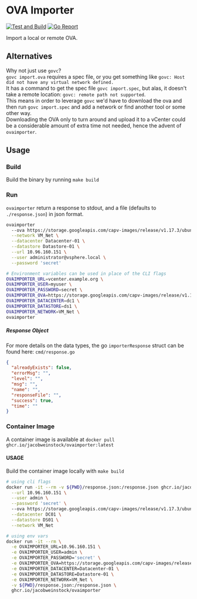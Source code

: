 # OVA Importer

[![Test and Build](https://github.com/jacobweinstock/ovaimporter/workflows/Test%20and%20Build/badge.svg)](https://github.com/jacobweinstock/ovaimporter/actions?query=workflow%3A%22Test+and+Build%22)
[![Go Report](https://goreportcard.com/badge/github.com/jacobweinstock/ovaimporter)](https://goreportcard.com/report/github.com/jacobweinstock/ovaimporter)

Import a local or remote OVA.

## Alternatives

Why not just use `govc`?   
`govc import.ova` requires a spec file, or you get something like `govc: Host did not have any virtual network defined.`  
It has a command to get the spec file `govc import.spec`, but alas, it doesn't take a remote location: `govc: remote path not supported`.  
This means in order to leverage `govc` we'd have to download the ova and then run `govc import.spec` and add a network or find another tool or some other way.  
Downloading the OVA only to turn around and upload it to a vCenter could be a considerable amount of extra time not needed, hence the advent of `ovaimporter`.  

## Usage

### Build

Build the binary by running `make build`

### Run

`ovaimporter` return a response to stdout, and a file (defaults to `./response.json`) in json format.


```bash
ovaimporter 
  --ova https://storage.googleapis.com/capv-images/release/v1.17.3/ubuntu-1804-kube-v1.17.3.ova \
  --network VM_Net \
  --datacenter Datacenter-01 \
  --datastore Datastore-01 \
  --url 10.96.160.151 \
  --user administrator@vsphere.local \
  --password 'secret'
```


```bash
# Environment variables can be used in place of the CLI flags
OVAIMPORTER_URL=vcenter.example.org \
OVAIMPORTER_USER=myuser \
OVAIMPORTER_PASSWORD=secret \
OVAIMPORTER_OVA=https://storage.googleapis.com/capv-images/release/v1.17.3/ubuntu-1804-kube-v1.17.3.ova \
OVAIMPORTER_DATACENTER=dc1 \
OVAIMPORTER_DATASTORE=ds1 \
OVAIMPORTER_NETWORK=VM_Net \
ovaimporter
```

##### Response Object

For more details on the data types, the go `importerResponse` struct can be found here: `cmd/response.go`
```json
{
  "alreadyExists": false,
  "errorMsg": "",
  "level": "",
  "msg": "",
  "name": "",
  "responseFile": "",
  "success": true,
  "time": ""
}

```

### Container Image

A container image is available at `docker pull ghcr.io/jacobweinstock/ovaimporter:latest`  

#### USAGE

Build the container image locally with `make build`

```bash
# using cli flags
docker run -it --rm -v ${PWD}/response.json:/response.json ghcr.io/jacobweinstock/ovaimporter \
  --url 10.96.160.151 \
  --user admin \
  --password 'secret' \  
  --ova https://storage.googleapis.com/capv-images/release/v1.17.3/ubuntu-1804-kube-v1.17.3.ova \
  --datacenter DC01 \
  --datastore DS01 \
  --network VM_Net

# using env vars
docker run -it --rm \
  -e OVAIMPORTER_URL=10.96.160.151 \
  -e OVAIMPORTER_USER=admin \
  -e OVAIMPORTER_PASSWORD='secret' \
  -e OVAIMPORTER_OVA=https://storage.googleapis.com/capv-images/release/v1.17.3/ubuntu-1804-kube-v1.17.3.ova \
  -e OVAIMPORTER_DATACENTER=Datacenter-01 \
  -e OVAIMPORTER_DATASTORE=Datastore-01 \
  -e OVAIMPORTER_NETWORK=VM_Net \
  -v ${PWD}/response.json:/response.json \
  ghcr.io/jacobweinstock/ovaimporter
```